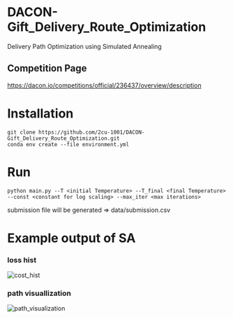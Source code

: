 # DACON-Gift_Delivery_Route_Optimization #
Delivery Path Optimization using Simulated Annealing


## Competition Page ##

https://dacon.io/competitions/official/236437/overview/description


# Installation #

    git clone https://github.com/2cu-1001/DACON-Gift_Delivery_Route_Optimization.git
    conda env create --file environment.yml



# Run #

    python main.py --T <initial Temperature> --T_final <final Temperature> --const <constant for log scaling> --max_iter <max iterations>
submission file will be generated => data/submission.csv

# Example output of SA #
### loss hist ###
![cost_hist](https://github.com/user-attachments/assets/c426fa4d-b874-4876-a4c0-f094c0d3afb3)


### path visuallization ###
![path_visualization](https://github.com/user-attachments/assets/9987e125-1d71-477e-ada9-81624f24f291)
